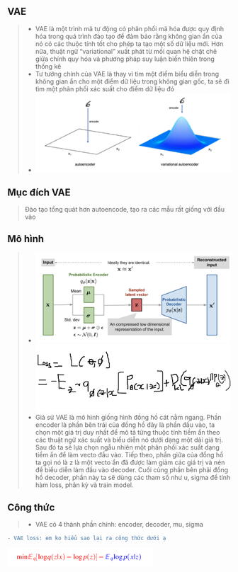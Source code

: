## VAE
>* VAE là một trình mã tự động có phân phối mã hóa được quy định hóa trong quá trình đào tạo để đảm bảo rằng không gian ẩn của nó có các thuộc tính tốt cho phép ta tạo một số dữ liệu mới. Hơn nữa, thuật ngữ “variational” xuất phát từ mối quan hệ chặt chẽ giữa chính quy hóa và phương pháp suy luận biến thiên trong thống kê
>* Tư tưởng chính của VAE là thay vì tìm một điểm biểu diễn trong không gian ẩn cho một điểm dữ liệu trong không gian gốc, ta sẽ đi tìm một phân phối xác suất cho điểm dữ liệu đó
>* ![Screenshot](img/p1.png)
## Mục đích VAE
>Đào tạo tổng quát hơn autoencode, tạo ra các mẫu rất giống với đầu vào
## Mô hình
>* ![Screenshot](img/p2.png)
> ![Screenshot](img/p4.png)
>* Giả sử VAE là mô hình giống hình đồng hồ cát nằm ngang. Phần encoder là phần bên trái của đồng hồ đây là phần đầu vào, ta chọn một giá trị duy nhất để mô tả từng thuộc tính tiềm ẩn theo các thuật ngữ xác suất và biểu diễn nó dưới dạng một dải giá trị. Sau đó ta sẽ lựa chọn ngẫu nhiên một phân phối xác suất dạng tiềm ẩn để làm vecto đầu vào. Tiếp theo, phần giữa của đồng hồ ta gọi nó là z là một vecto ẩn đã được làm giảm các giá trị và nén để biểu diễn làm đầu vào decoder. Cuối cùng phần bên phải đồng hồ decoder, phần này ta sẽ dùng các tham số như u, sigma để tính hàm loss, phân kỳ và train model.
## Công thức
>* VAE có 4 thành phần chính: encoder, decoder, mu, sigma
```diff
- VAE loss: em ko hiểu sao lại ra công thức dưới ạ
```
![Screenshot](img/p3.png)



